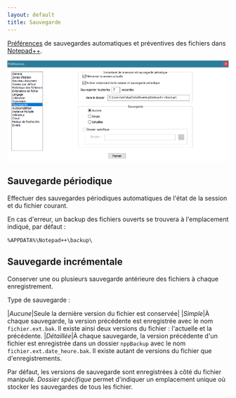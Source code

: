 ```yaml
---
layout: default
title: Sauvegarde
---
```

[Préférences](../preferences.md) de sauvegardes automatiques et préventives des fichiers dans [Notepad++](../notepad++.md).

![Interface](/images/npp_settings_save.png)

## Sauvegarde périodique

Effectuer des sauvegardes périodiques automatiques de l'état de la session et du fichier courant.

En cas d'erreur, un backup des fichiers ouverts se trouvera à l'emplacement indiqué, par défaut :

    %APPDATA%\Notepad++\backup\

## Sauvegarde incrémentale

Conserver une ou plusieurs sauvegarde antérieure des fichiers à chaque enregistrement.

Type de sauvegarde :

|*Aucune*|Seule la dernière version du fichier est conservée|
|*Simple*|À chaque sauvegarde, la version précédente est enregistrée avec le nom `fichier.ext.bak`. Il existe ainsi deux versions du fichier : l'actuelle et la précédente.
|*Détaillée*|À chaque sauvegarde, la version précédente d'un fichier est enregistrée dans un dossier `nppBackup` avec le nom `fichier.ext.date_heure.bak`. Il existe autant de versions du fichier que d'enregistrements.

Par défaut, les versions de sauvegarde sont enregistrées à côté du fichier manipulé. *Dossier spécifique* permet d'indiquer un emplacement unique où stocker les sauvegardes de tous les fichier.
